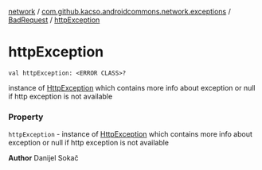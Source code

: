 [network](../../index.md) / [com.github.kacso.androidcommons.network.exceptions](../index.md) / [BadRequest](index.md) / [httpException](.)

# httpException

`val httpException: <ERROR CLASS>?`

instance of [HttpException](#) which contains more info about exception or null if http
exception is not available

### Property

`httpException` - instance of [HttpException](#) which contains more info about exception or null if http
exception is not available

**Author**
Danijel Sokač

